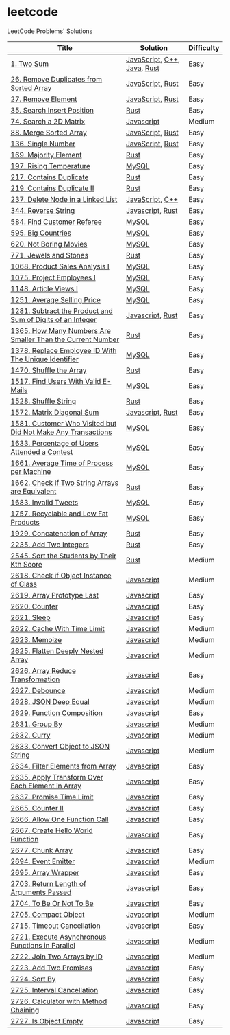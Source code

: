 # leetcode

LeetCode Problems' Solutions

| Title | Solution | Difficulty |
| ----- | -------- | ---------- |
|[1. Two Sum](https://leetcode.com/problems/two-sum/)| [JavaScript](./algorithms/two-sum/two-sum.js), [C++](./algorithms/two-sum/two-sum.cpp), [Java](./algorithms/two-sum/two-sum.java), [Rust](./algorithms//two-sum/two-sum.rs)|Easy|
|[26. Remove Duplicates from Sorted Array](https://leetcode.com/problems/remove-duplicates-from-sorted-array/)|[JavaScript](./algorithms/remove-duplicates-from-sorted-array/remove-duplicates-from-sorted-array.js), [Rust](./algorithms/remove-duplicates-from-sorted-array/remove-duplicates-from-sorted-array.rs)|Easy|
|[27. Remove Element](https://leetcode.com/problems/remove-element/)|[JavaScript](./algorithms/remove-element/remove-element.js), [Rust](./algorithms/remove-element/remove-element.rs)|Easy|
|[35. Search Insert Position](https://leetcode.com/problems/search-insert-position/)|[Rust](./algorithms/search-insert-position/search-insert-position.rs)|Easy|
|[74. Search a 2D Matrix](https://leetcode.com/problems/search-a-2d-matrix/)|[Javascript](./algorithms/search-a-2d-matrix/search-a-2d-matrix.js)|Medium|
|[88. Merge Sorted Array](https://leetcode.com/problems/merge-sorted-array/)|[JavaScript](./algorithms/merge-sorted-array/merge-sorted-array.js), [Rust](./algorithms/merge-sorted-array/merge-sorted-array.rs)|Easy|
|[136. Single Number](https://leetcode.com/problems/single-number/)|[JavaScript](./algorithms/single-number/single-number.js), [Rust](./algorithms/single-number/single-number.rs)|Easy|
|[169. Majority Element](https://leetcode.com/problems/majority-element/)|[Rust](./algorithms/majority-element/majority-element.rs)|Easy|
|[197. Rising Temperature](https://leetcode.cn/problems/rising-temperature/)|[MySQL](./algorithms/rising-temperature/rising-temperature.sql)|Easy|
|[217. Contains Duplicate](https://leetcode.com/problems/contains-duplicate/)|[Rust](./algorithms/contains-duplicate/contains-duplicate.rs)|Easy|
|[219. Contains Duplicate II](https://leetcode.com/problems/contains-duplicate-ii)|[Rust](./algorithms/contains-duplicate-ii/contains-duplicate-ii.rs)|Easy|
|[237. Delete Node in a Linked List](https://leetcode.com/problems/delete-node-in-a-linked-list/)|[JavaScript](./algorithms/delete-node-in-a-linked-list/delete-node-in-a-linked-list.js), [C++](./algorithms/delete-node-in-a-linked-list/delete-node-in-a-linked-list.cpp)|Easy|
|[344. Reverse String](https://leetcode.cn/problems/reverse-string/)|[Javascript](./algorithms/reverse-string/reverse-string.js), [Rust](./algorithms/reverse-string/reverse-string.rs)|Easy|
|[584. Find Customer Referee](https://leetcode.com/problems/find-customer-referee/)|[MySQL](./algorithms/find-customer-referee/find-customer-referee.sql)|Easy|
|[595. Big Countries](https://leetcode.cn/problems/big-countries/)|[MySQL](./algorithms/big-countries/big-countries.sql)|Easy|
|[620. Not Boring Movies](https://leetcode.com/problems/not-boring-movies/)|[MySQL](./algorithms/not-boring-movies/not-boring-movies.sql)|Easy|
|[771. Jewels and Stones](https://leetcode.com/problems/jewels-and-stones/)|[Rust](./algorithms/jewels-and-stones/jewels-and-stones.rs)|Easy|
|[1068. Product Sales Analysis I](https://leetcode.cn/problems/product-sales-analysis-i/)|[MySQL](./algorithms/product-sales-analysis-i/product-sales-analysis-i.sql)|Easy|
|[1075. Project Employees I](https://leetcode.cn/problems/project-employees-i/)|[MySQL](./algorithms/project-employees-i/project-employees-i.sql)|Easy|
|[1148. Article Views I](https://leetcode.cn/problems/article-views-i/)|[MySQL](./algorithms/article-views-i/article-views-i.sql)|Easy|
|[1251. Average Selling Price](https://leetcode.cn/problems/average-selling-price/)|[MySQL](./algorithms/average-selling-price/average-selling-price.sql)|Easy|
|[1281. Subtract the Product and Sum of Digits of an Integer](https://leetcode.cn/problems/subtract-the-product-and-sum-of-digits-of-an-integer/)|[Javascript](./algorithms/subtract-the-product-and-sum-of-digits-of-an-integer/subtract-the-product-and-sum-of-digits-of-an-integer.js), [Rust](./algorithms/subtract-the-product-and-sum-of-digits-of-an-integer/subtract-the-product-and-sum-of-digits-of-an-integer.rs)|Easy|
|[1365. How Many Numbers Are Smaller Than the Current Number](https://leetcode.com/problems/how-many-numbers-are-smaller-than-the-current-number/)|[Rust](./algorithms/how-many-numbers-are-smaller-than-the-current-number/how-many-numbers-are-smaller-than-the-current-number.rs)|Easy|
|[1378. Replace Employee ID With The Unique Identifier](https://leetcode.cn/problems/replace-employee-id-with-the-unique-identifier/)|[MySQL](./algorithms/replace-employee-id-with-the-unique-identifier/replace-employee-id-with-the-unique-identifier.sql)|Easy|
|[1470. Shuffle the Array](https://leetcode.com/problems/shuffle-the-array/)|[Rust](./algorithms/shuffle-the-array/shuffle-the-array.rs)|Easy|
|[1517. Find Users With Valid E-Mails](https://leetcode.com/problems/find-users-with-valid-e-mails/)|[MySQL](./algorithms/find-users-with-valid-e-mails/find-users-with-valid-e-mails.sql)|Easy|
|[1528. Shuffle String](https://leetcode.com/problems/shuffle-string/)|[Rust](./algorithms/shuffle-string/shuffle-string.rs)|Easy|
|[1572. Matrix Diagonal Sum](https://leetcode.cn/problems/matrix-diagonal-sum/)|[Javascript](./algorithms/matrix-diagonal-sum/matrix-diagonal-sum.js), [Rust](./algorithms/matrix-diagonal-sum/matrix-diagonal-sum.rs)|Easy|
|[1581. Customer Who Visited but Did Not Make Any Transactions](https://leetcode.cn/problems/customer-who-visited-but-did-not-make-any-transactions/)|[MySQL](./algorithms/customer-who-visited-but-did-not-make-any-transactions/customer-who-visited-but-did-not-make-any-transactions.sql)|Easy|
|[1633. Percentage of Users Attended a Contest](https://leetcode.cn/problems/percentage-of-users-attended-a-contest/)|[MySQL](./algorithms/percentage-of-users-attended-a-contest/percentage-of-users-attended-a-contest.sql)|Easy|
|[1661. Average Time of Process per Machine](https://leetcode.cn/problems/average-time-of-process-per-machine/)|[MySQL](./algorithms/average-time-of-process-per-machine/average-time-of-process-per-machine.sql)|Easy|
|[1662. Check If Two String Arrays are Equivalent](https://leetcode.com/problems/check-if-two-string-arrays-are-equivalent/)|[Rust](./algorithms/check-if-two-string-arrays-are-equivalent/check-if-two-string-arrays-are-equivalent.rs)|Easy|
|[1683. Invalid Tweets](https://leetcode.cn/problems/invalid-tweets/)|[MySQL](./algorithms/invalid-tweets/invalid-tweets.sql)|Easy|
|[1757. Recyclable and Low Fat Products](https://leetcode.com/problems/recyclable-and-low-fat-products/)|[MySQL](./algorithms/recyclable-and-low-fat-products/recyclable-and-low-fat-products.sql)|Easy|
|[1929. Concatenation of Array](https://leetcode.com/problems/concatenation-of-array/)|[Rust](./algorithms/concatenation-of-array/concatenation-of-array.rs)|Easy|
|[2235. Add Two Integers](https://leetcode.com/problems/add-two-integers/)|[Rust](./algorithms/add-two-integers/add-two-integers.rs)|Easy|
|[2545. Sort the Students by Their Kth Score](https://leetcode.com/problems/sort-the-students-by-their-kth-score/)|[Rust](./algorithms/sort-the-students-by-their-kth-score/sort-the-students-by-their-kth-score.rs)|Medium|
|[2618. Check if Object Instance of Class](https://leetcode.com/problems/check-if-object-instance-of-class/)|[Javascript](./algorithms/check-if-object-instance-of-class/check-if-object-instance-of-class.js)|Medium|
|[2619. Array Prototype Last](https://leetcode.com/problems/array-prototype-last/)|[Javascript](./algorithms/array-prototype-last/array-prototype-last.js)|Easy|
|[2620. Counter](https://leetcode.com/problems/counter)|[Javascript](./algorithms/counter/counter.js)|Easy|
|[2621. Sleep](https://leetcode.com/problems/sleep/)|[Javascript](./algorithms/sleep/sleep.js)|Easy|
|[2622. Cache With Time Limit](https://leetcode.com/problems/cache-with-time-limit/)|[Javascript](./algorithms/cache-with-time-limit/cache-with-time-limit.js)|Medium|
|[2623. Memoize](https://leetcode.com/problems/memoize/)|[Javascript](./algorithms/memoize/memoize.js)|Medium|
|[2625. Flatten Deeply Nested Array](https://leetcode.com/problems/flatten-deeply-nested-array/)|[Javascript](./algorithms/flatten-deeply-nested-array/flatten-deeply-nested-array.js)|Medium|
|[2626. Array Reduce Transformation](https://leetcode.com/problems/array-reduce-transformation/)|[Javascript](./algorithms/array-reduce-transformation/array-reduce-transformation.js)|Easy|
|[2627. Debounce](https://leetcode.com/problems/debounce/)|[Javascript](./algorithms/debounce/debounce.js)|Medium|
|[2628. JSON Deep Equal](https://leetcode.cn/problems/json-deep-equal/)|[Javascript](./algorithms/json-deep-equal/json-deep-equal.js)|Medium|
|[2629. Function Composition](https://leetcode.com/problems/function-composition/)|[Javascript](./algorithms/function-composition/function-composition.js)|Easy|
|[2631. Group By](https://leetcode.com/problems/group-by/)|[Javascript](./algorithms/group-by/group-by.js)|Medium|
|[2632. Curry](https://leetcode.cn/problems/curry/)|[Javascript](./algorithms/curry/curry.js)|Medium|
|[2633. Convert Object to JSON String](https://leetcode.com/problems/convert-object-to-json-string/)|[Javascript](./algorithms/convert-object-to-json-string/convert-object-to-json-string.js)|Medium|
|[2634. Filter Elements from Array](https://leetcode.com/problems/filter-elements-from-array/)|[Javascript](./algorithms/filter-elements-from-array/filter-elements-from-array.js)|Easy|
|[2635. Apply Transform Over Each Element in Array](https://leetcode.com/problems/apply-transform-over-each-element-in-array/)|[Javascript](./algorithms/apply-transform-over-each-element-in-array/apply-transform-over-each-element-in-array.js)|Easy|
|[2637. Promise Time Limit](https://leetcode.com/problems/promise-time-limit/)|[Javascript](./algorithms/promise-time-limit/promise-time-limit.js)|Easy|
|[2665. Counter II](https://leetcode.com/problems/counter-ii/)|[Javascript](./algorithms/counter-ii/counter-ii.js)|Easy|
|[2666. Allow One Function Call](https://leetcode.com/problems/allow-one-function-call/)|[Javascript](./algorithms/allow-one-function-call/allow-one-function-call.js)|Easy|
|[2667. Create Hello World Function](https://leetcode.com/problems/create-hello-world-function/)|[Javascript](./algorithms/create-hello-world-function/create-hello-world-function.js)|Easy|
|[2677. Chunk Array](https://leetcode.com/problems/chunk-array/)|[Javascript](./algorithms/chunk-array/chunk-array.js)|Easy|
|[2694. Event Emitter](https://leetcode.com/problems/event-emitter/)|[Javascript](./algorithms/event-emitter/event-emitter.js)|Medium|
|[2695. Array Wrapper](https://leetcode.com/problems/array-wrapper/)|[Javascript](./algorithms/array-wrapper/array-wrapper.js)|Easy|
|[2703. Return Length of Arguments Passed](https://leetcode.com/problems/return-length-of-arguments-passed)|[Javascript](./algorithms/return-length-of-arguments-passed/arguments-length.js)|Easy|
|[2704. To Be Or Not To Be](https://leetcode.com/problems/to-be-or-not-to-be/)|[Javascript](./algorithms/to-be-or-not-to-be/to-be-or-not-to-be.js)|Easy|
|[2705. Compact Object](https://leetcode.com/problems/compact-object/)|[Javascript](./algorithms/compact-object/compact-object.js)|Medium|
|[2715. Timeout Cancellation](https://leetcode.com/problems/timeout-cancellation/)|[Javascript](./algorithms/timeout-cancellation/timeout-cancellation.js)|Easy|
|[2721. Execute Asynchronous Functions in Parallel](https://leetcode.com/problems/execute-asynchronous-functions-in-parallel/)|[Javascript](./algorithms/execute-asynchronous-functions-in-parallel/execute-asynchronous-functions-in-parallel.js)|Medium|
|[2722. Join Two Arrays by ID](https://leetcode.com/problems/join-two-arrays-by-id/)|[Javascript](./algorithms/join-two-arrays-by-id/join-two-arrays-by-id.js)|Medium|
|[2723. Add Two Promises](https://leetcode.com/problems/add-two-promises/)|[Javascript](./algorithms/add-two-promises/add-two-promises.js)|Easy|
|[2724. Sort By](https://leetcode.com/problems/sort-by/)|[Javascript](./algorithms/sort-by/sort-by.js)|Easy|
|[2725. Interval Cancellation](https://leetcode.com/problems/interval-cancellation/)|[Javascript](./algorithms/interval-cancellation/interval-cancellation.js)|Easy|
|[2726. Calculator with Method Chaining](https://leetcode.com/problems/calculator-with-method-chaining/)|[Javascript](./algorithms/calculator-with-method-chaining/calculator-with-method-chaining.js)|Easy|
|[2727. Is Object Empty](https://leetcode.com/problems/is-object-empty/)|[Javascript](./algorithms/is-object-empty/is-object-empty.js)|Easy|

